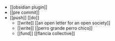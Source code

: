 - [[obsidian plugin]]
- [[pre commit]]
- [[push]] [[do]]
	- [[write]] [[an open letter for an open society]]
	- [[write]] [[perro grande perro chico]]
	- [[fund]] [[flancia collective]]
